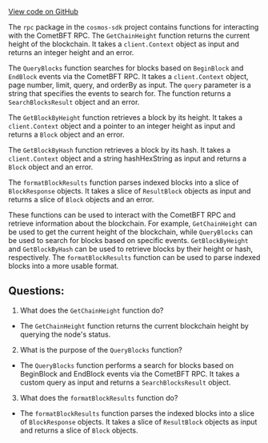 [View code on GitHub](https://github.com/cosmos/cosmos-sdk/blob/main/client/rpc/block.go)

The `rpc` package in the `cosmos-sdk` project contains functions for interacting with the CometBFT RPC. The `GetChainHeight` function returns the current height of the blockchain. It takes a `client.Context` object as input and returns an integer height and an error.

The `QueryBlocks` function searches for blocks based on `BeginBlock` and `EndBlock` events via the CometBFT RPC. It takes a `client.Context` object, page number, limit, query, and orderBy as input. The `query` parameter is a string that specifies the events to search for. The function returns a `SearchBlocksResult` object and an error.

The `GetBlockByHeight` function retrieves a block by its height. It takes a `client.Context` object and a pointer to an integer height as input and returns a `Block` object and an error.

The `GetBlockByHash` function retrieves a block by its hash. It takes a `client.Context` object and a string hashHexString as input and returns a `Block` object and an error.

The `formatBlockResults` function parses indexed blocks into a slice of `BlockResponse` objects. It takes a slice of `ResultBlock` objects as input and returns a slice of `Block` objects and an error.

These functions can be used to interact with the CometBFT RPC and retrieve information about the blockchain. For example, `GetChainHeight` can be used to get the current height of the blockchain, while `QueryBlocks` can be used to search for blocks based on specific events. `GetBlockByHeight` and `GetBlockByHash` can be used to retrieve blocks by their height or hash, respectively. The `formatBlockResults` function can be used to parse indexed blocks into a more usable format.
## Questions: 
 1. What does the `GetChainHeight` function do?
- The `GetChainHeight` function returns the current blockchain height by querying the node's status.

2. What is the purpose of the `QueryBlocks` function?
- The `QueryBlocks` function performs a search for blocks based on BeginBlock and EndBlock events via the CometBFT RPC. It takes a custom query as input and returns a `SearchBlocksResult` object.

3. What does the `formatBlockResults` function do?
- The `formatBlockResults` function parses the indexed blocks into a slice of `BlockResponse` objects. It takes a slice of `ResultBlock` objects as input and returns a slice of `Block` objects.
